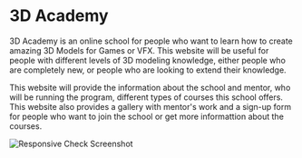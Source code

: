 # 3D Academy

3D Academy is an online school for people who want to learn how to create amazing 3D Models for Games or VFX. This website will be useful for people with different levels of 3D modeling knowledge, either people who are completely new, or people who are looking to extend their knowledge. 

This website will provide the information about the school and mentor, who will be running the program, different types of courses this school offers. This website also provides a gallery with mentor's work and a sign-up form for people who want to join the school or get more informattion about the courses.

![Responsive Check Screenshot](https://imgur.com/1aTRzaE)

